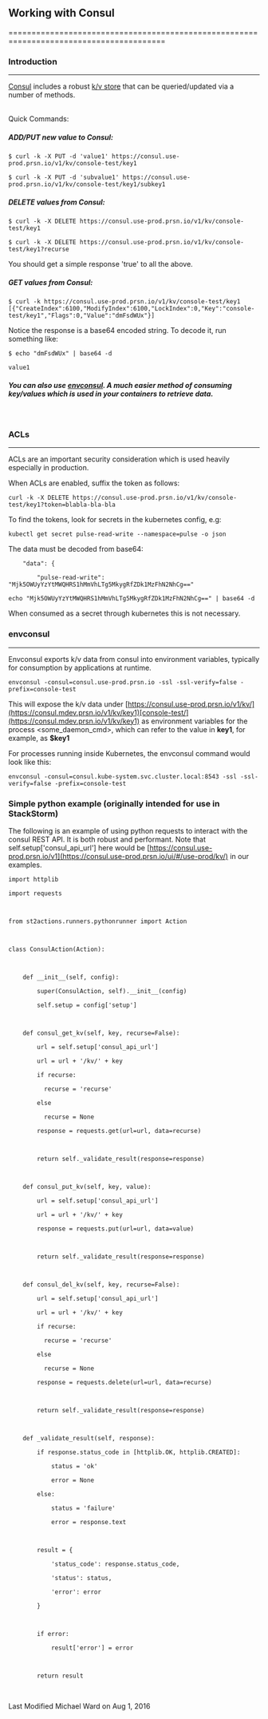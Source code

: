 ## Working with Consul
========================================================================================

### Introduction
----

[Consul](https://www.consul.io/intro/) includes a robust
[k/v
store](https://www.consul.io/intro/getting-started/kv.html)
that can be queried/updated via a number of methods.

<br>
Quick Commands:

##### ADD/PUT new value to Consul:
    $ curl -k -X PUT -d 'value1' https://consul.use-prod.prsn.io/v1/kv/console-test/key1

    $ curl -k -X PUT -d 'subvalue1' https://consul.use-prod.prsn.io/v1/kv/console-test/key1/subkey1


##### DELETE values from Consul:
    $ curl -k -X DELETE https://consul.use-prod.prsn.io/v1/kv/console-test/key1

    $ curl -k -X DELETE https://consul.use-prod.prsn.io/v1/kv/console-test/key1?recurse


You should get a simple response 'true' to all the above.



##### GET values from Consul:
    $ curl -k https://consul.use-prod.prsn.io/v1/kv/console-test/key1
    [{"CreateIndex":6100,"ModifyIndex":6100,"LockIndex":0,"Key":"console-test/key1","Flags":0,"Value":"dmFsdWUx"}]

Notice the response is a base64 encoded string. To decode it, run something like:

    $ echo "dmFsdWUx" | base64 -d

    value1


##### You can also use [envconsul](https://github.com/hashicorp/envconsul). A much easier method of consuming key/values which is used in your containers to retrieve data.


<br>

### ACLs
----

ACLs are an important security consideration which is used heavily especially in production.

When ACLs are enabled, suffix the token as follows:

    curl -k -X DELETE https://consul.use-prod.prsn.io/v1/kv/console-test/key1?token=blabla-bla-bla


To find the tokens, look for secrets in the kubernetes config, e.g:

    kubectl get secret pulse-read-write --namespace=pulse -o json


The data must be decoded from base64:

        "data": {

            "pulse-read-write": "Mjk5OWUyYzYtMWQHRS1hMmVhLTg5MkygRfZDk1MzFhN2NhCg=="

    echo "Mjk5OWUyYzYtMWQHRS1hMmVhLTg5MkygRfZDk1MzFhN2NhCg==" | base64 -d


When consumed as a secret through kubernetes this is not necessary.


### envconsul
---------

Envconsul exports k/v data from consul into environment variables,
typically for consumption by applications at runtime.

```
envconsul -consul=consul.use-prod.prsn.io -ssl -ssl-verify=false -prefix=console-test
```

This will expose the k/v data
under [https://consul.use-prod.prsn.io/v1/kv/](https://consul.mdev.prsn.io/v1/kv/key1)[console-test/](https://consul.mdev.prsn.io/v1/kv/key1)
as environment variables for the process &lt;some\_daemon\_cmd&gt;,
which can refer to the value in **key1**, for example, as **$key1**


For processes running inside Kubernetes, the envconsul command would
look like this:

    envconsul -consul=consul.kube-system.svc.cluster.local:8543 -ssl -ssl-verify=false -prefix=console-test


### Simple python example (originally intended for use in StackStorm)

The following is an example of using python requests to interact with
the consul REST API. It is both robust and performant. Note that
self.setup\['consul\_api\_url'\] here would be
[https://consul.use-prod.prsn.io/v1](https://consul.use-prod.prsn.io/ui/#/use-prod/kv/)
in our examples.

    import httplib

    import requests

     

    from st2actions.runners.pythonrunner import Action

     

    class ConsulAction(Action):

     

        def __init__(self, config):

            super(ConsulAction, self).__init__(config)

            self.setup = config['setup']

     

        def consul_get_kv(self, key, recurse=False):

            url = self.setup['consul_api_url']

            url = url + '/kv/' + key

            if recurse:

              recurse = 'recurse'

            else

              recurse = None

            response = requests.get(url=url, data=recurse)

     

            return self._validate_result(response=response)    

     

        def consul_put_kv(self, key, value):

            url = self.setup['consul_api_url']

            url = url + '/kv/' + key

            response = requests.put(url=url, data=value)

     

            return self._validate_result(response=response)    

     

        def consul_del_kv(self, key, recurse=False):

            url = self.setup['consul_api_url']

            url = url + '/kv/' + key

            if recurse:

              recurse = 'recurse'

            else

              recurse = None

            response = requests.delete(url=url, data=recurse)

     

            return self._validate_result(response=response)    

     

        def _validate_result(self, response):

            if response.status_code in [httplib.OK, httplib.CREATED]:

                status = 'ok'

                error = None

            else:

                status = 'failure'

                error = response.text

     

            result = {

                'status_code': response.status_code,

                'status': status,

                'error': error

            }

     

            if error:

                result['error'] = error

     

            return result



 

Last Modified Michael Ward on Aug 1, 2016
 
